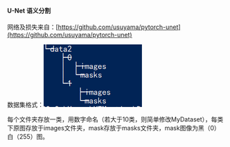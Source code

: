 #### U-Net 语义分割

网络及损失来自：[https://github.com/usuyama/pytorch-unet](https://github.com/usuyama/pytorch-unet)

数据集格式：![数据集格式](./1.png)

每个文件夹存放一类，用数字命名（若大于10类，则简单修改MyDataset），每类下原图存放于images文件夹，mask存放于masks文件夹，mask图像为黑（0）白（255）图。